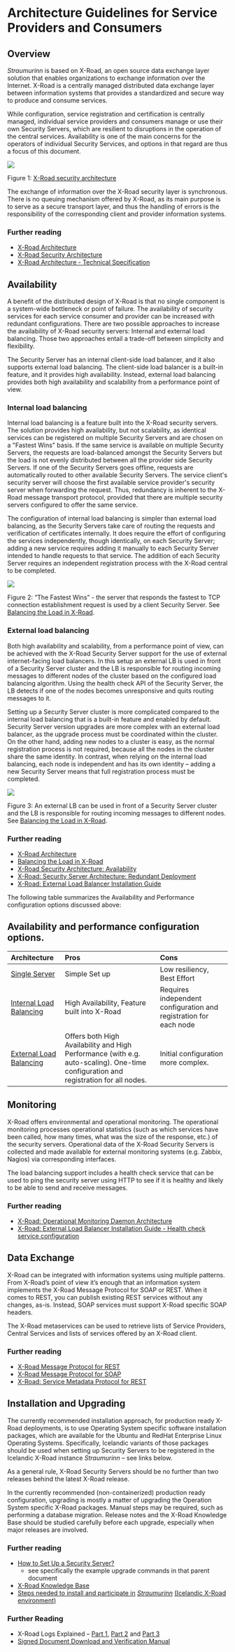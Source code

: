 # Architecture Guidelines for Service Providers and Consumers

## Overview <a id="19bfb586-a73f-4335-8e13-11e141dd907f"></a>

_Straumurinn_ is based on X-Road, an open source data exchange layer solution that enables organizations to exchange information over the Internet. X-Road is a centrally managed distributed data exchange layer between information systems that provides a standardized and secure way to produce and consume services.

While configuration, service registration and certification is centrally managed, individual service providers and consumers manage or use their own Security Servers, which are resilient to disruptions in the operation of the central services. Availability is one of the main concerns for the operators of individual Security Services, and options in that regard are thus a focus of this document.

![](./assets/image1%20%282%29.png)

Figure 1: [X-Road security architecture](https://github.com/nordic-institute/X-Road/blob/develop/doc/Architecture/arc-sec_x_road_security_architecture.md)

The exchange of information over the X-Road security layer is synchronous. There is no queuing mechanism offered by X-Road, as its main purpose is to serve as a secure transport layer, and thus the handling of errors is the responsibility of the corresponding client and provider information systems.

### Further reading <a id="d33a23fc-c9ce-497f-9957-61de4700f10a"></a>

- [X-Road Architecture](https://x-road.global/architecture)
- [X-Road Security Architecture](https://github.com/nordic-institute/X-Road/blob/develop/doc/Architecture/arc-sec_x_road_security_architecture.md)
- [X-Road Architecture - Technical Specification](https://github.com/nordic-institute/X-Road/blob/develop/doc/Architecture/arc-g_x-road_arhitecture.md)

## Availability <a id="2c8b484c-479c-4a28-9dc0-211bc028a9c9"></a>

A benefit of the distributed design of X-Road is that no single component is a system-wide bottleneck or point of failure. The availability of security services for each service consumer and provider can be increased with redundant configurations. There are two possible approaches to increase the availability of X-Road security servers: Internal and external load balancing. Those two approaches entail a trade-off between simplicity and flexibility.

The Security Server has an internal client-side load balancer, and it also supports external load balancing. The client-side load balancer is a built-in feature, and it provides high availability. Instead, external load balancing provides both high availability and scalability from a performance point of view.

### Internal load balancing <a id="8e8e3a9e-b444-4f1a-adb6-d64c1424b28b"></a>

Internal load balancing is a feature built into the X-Road security servers. The solution provides high availability, but not scalability, as identical services can be registered on multiple Security Servers and are chosen on a "Fastest Wins" basis. If the same service is available on multiple Security Servers, the requests are load-balanced amongst the Security Servers but the load is not evenly distributed between all the provider side Security Servers. If one of the Security Servers goes offline, requests are automatically routed to other available Security Servers. The service client's security server will choose the first available service provider's security server when forwarding the request. Thus, redundancy is inherent to the X-Road message transport protocol, provided that there are multiple security servers configured to offer the same service.

The configuration of internal load balancing is simpler than external load balancing, as the Security Servers take care of routing the requests and verification of certificates internally. It does require the effort of configuring the services independently, though identically, on each Security Server; adding a new service requires adding it manually to each Security Server intended to handle requests to that service. The addition of each Security Server requires an independent registration process with the X-Road central to be completed.

![](./assets/image2%20%283%29.png)

Figure 2: “The Fastest Wins” - the server that responds the fastest to TCP connection establishment request is used by a client Security Server. See [Balancing the Load in X-Road](https://www.niis.org/blog/2018/6/25/balancing-the-load).

### External load balancing <a id="1dfbab03-054f-4967-a7c5-9910c90118ed"></a>

Both high availability and scalability, from a performance point of view, can be achieved with the X-Road Security Server support for the use of external internet-facing load balancers. In this setup an external LB is used in front of a Security Server cluster and the LB is responsible for routing incoming messages to different nodes of the cluster based on the configured load balancing algorithm. Using the health check API of the Security Server, the LB detects if one of the nodes becomes unresponsive and quits routing messages to it.

Setting up a Security Server cluster is more complicated compared to the internal load balancing that is a built-in feature and enabled by default. Security Server version upgrades are more complex with an external load balancer, as the upgrade process must be coordinated within the cluster. On the other hand, adding new nodes to a cluster is easy, as the normal registration process is not required, because all the nodes in the cluster share the same identity. In contrast, when relying on the internal load balancing, each node is independent and has its own identity – adding a new Security Server means that full registration process must be completed.

![](./assets/image3%20%281%29.png)

Figure 3: An external LB can be used in front of a Security Server cluster and the LB is responsible for routing incoming messages to different nodes. See [Balancing the Load in X-Road](https://www.niis.org/blog/2018/6/25/balancing-the-load).

### Further reading <a id="89cf0edb-da88-4faf-b0aa-3d490642dcf3"></a>

- [X-Road Architecture](https://x-road.global/architecture)
- [Balancing the Load in X-Road](https://www.niis.org/blog/2018/6/25/balancing-the-load)
- [X-Road Security Architecture: Availability](https://github.com/nordic-institute/X-Road/blob/develop/doc/Architecture/arc-sec_x_road_security_architecture.md#5-availability)
- [X-Road: Security Server Architecture: Redundant Deployment](https://github.com/nordic-institute/X-Road/blob/develop/doc/Architecture/arc-ss_x-road_security_server_architecture.md#52-redundant-deployment)
- [X-Road: External Load Balancer Installation Guide](https://github.com/nordic-institute/X-Road/blob/develop/doc/Manuals/LoadBalancing/ig-xlb_x-road_external_load_balancer_installation_guide.md)

The following table summarizes the Availability and Performance configuration options discussed above:

## Availability and performance configuration options.

| Architecture                                                                                              | Pros                                                                                                                                  | Cons                                                              |
| :-------------------------------------------------------------------------------------------------------- | :------------------------------------------------------------------------------------------------------------------------------------ | :---------------------------------------------------------------- |
| [Single Server](https://www.notion.so/Single-Server-966858d704f84db28fc10938c52ecbf4)                     | Simple Set up                                                                                                                         | Low resiliency, Best Effort                                       |
| [Internal Load Balancing](https://www.notion.so/Internal-Load-Balancing-3717244103c2428ba10cb6c2d9dd7746) | High Availability, Feature built into X-Road                                                                                          | Requires independent configuration and registration for each node |
| [External Load Balancing](https://www.notion.so/External-Load-Balancing-90e87293ccba4f61938402bdb47a03ea) | Offers both High Availability and High Performance \(with e.g. auto-scaling\). One-time configuration and registration for all nodes. | Initial configuration more complex.                               |

## Monitoring <a id="a2a0b91e-4ee9-49d3-a38b-66ca387aaf86"></a>

X-Road offers environmental and operational monitoring. The operational monitoring processes operational statistics \(such as which services have been called, how many times, what was the size of the response, etc.\) of the security servers. Operational data of the X-Road Security Servers is collected and made available for external monitoring systems \(e.g. Zabbix, Nagios\) via corresponding interfaces.

The load balancing support includes a health check service that can be used to ping the security server using HTTP to see if it is healthy and likely to be able to send and receive messages.

### Further reading <a id="3c283098-20da-47fe-b8b8-f001c663cecc"></a>

- [X-Road: Operational Monitoring Daemon Architecture](https://github.com/nordic-institute/X-Road/blob/develop/doc/OperationalMonitoring/Architecture/arc-opmond_x-road_operational_monitoring_daemon_architecture_Y-1096-1.md)
- [X-Road: External Load Balancer Installation Guide - Health check service configuration](https://github.com/nordic-institute/X-Road/blob/develop/doc/Manuals/LoadBalancing/ig-xlb_x-road_external_load_balancer_installation_guide.md#34-health-check-service-configuration)

## Data Exchange <a id="d0595987-2ecb-4275-89aa-d07d62de59d2"></a>

X-Road can be integrated with information systems using multiple patterns. From X-Road’s point of view it’s enough that an information system implements the X-Road Message Protocol for SOAP or REST. When it comes to REST, you can publish existing REST services without any changes, as-is. Instead, SOAP services must support X-Road specific SOAP headers.

The X-Road metaservices can be used to retrieve lists of Service Providers, Central Services and lists of services offered by an X-Road client.

### Further reading <a id="4daaf8f9-8206-4efa-bb23-a84c6405e6b1"></a>

- [X-Road Message Protocol for REST](https://github.com/nordic-institute/X-Road/blob/develop/doc/Protocols/pr-rest_x-road_message_protocol_for_rest.md)
- [X-Road Message Protocol for SOAP](https://github.com/nordic-institute/X-Road/blob/develop/doc/Protocols/pr-mess_x-road_message_protocol.md)
- [X-Road: Service Metadata Protocol for REST](https://github.com/nordic-institute/X-Road/blob/develop/doc/Protocols/pr-mrest_x-road_service_metadata_protocol_for_rest.md)

## Installation and Upgrading <a id="950b9f07-4e8e-4ab9-a8f3-eefc1b860e06"></a>

The currently recommended installation approach, for production ready X-Road deployments, is to use Operating System specific software installation packages, which are available for the Ubuntu and RedHat Enterprise Linux Operating Systems. Specifically, Icelandic variants of those packages should be used when setting up Security Servers to be registered in the Icelandic X-Road instance _Straumurinn_ – see links below.

As a general rule, X-Road Security Servers should be no further than two releases behind the latest X-Road release.

In the currently recommended \(non-containerized\) production ready configuration, upgrading is mostly a matter of upgrading the Operation System specific X-Road packages. Manual steps may be required, such as performing a database migration. Release notes and the X-Road Knowledge Base should be studied carefully before each upgrade, especially when major releases are involved.

### Further reading <a id="4b148a7d-2554-45fc-a1dc-823bae02adbb"></a>

- [How to Set Up a Security Server?](https://confluence.niis.org/pages/viewpage.action?pageId=4292920)
  - see specifically the example upgrade commands in that parent document
- [X-Road Knowledge Base](https://confluence.niis.org/display/XRDKB/X-Road+Knowledge+Base)
- [Steps needed to install and participate in](https://github.com/digitaliceland/Straumurinn) [_Straumurinn_](https://github.com/digitaliceland/Straumurinn) [\(Icelandic X-Road environment\)](https://github.com/digitaliceland/Straumurinn)

### Further Reading <a id="d9df2a4e-368b-42d5-a7fb-d1e460848eca"></a>

- X-Road Logs Explained – [Part 1](https://www.niis.org/blog/2018/5/27/x-road-logs-basics), [Part 2](https://www.niis.org/blog/2018/6/3/x-road-logs-explained-part-2) and [Part 3](https://www.niis.org/blog/2018/6/12/x-road-logs-explained-part-3)
- [Signed Document Download and Verification Manual](https://github.com/nordic-institute/X-Road/blob/develop/doc/Manuals/ug-sigdoc_x-road_signed_document_download_and_verification_manual.md)
